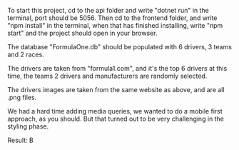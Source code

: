 To start this project, cd to the api folder and write "dotnet run" in the terminal, 
port should be 5056.
Then cd to the frontend folder, and write "npm install" in the terminal, 
when that has finished installing, write "npm start" and the project should open in your browser.

The database "FormulaOne.db" should be populated with 6 drivers, 3 teams and 2 races.

The drivers are taken from "formula1.com", and it's the top 6 drivers at this time, 
the teams 2 drivers and manufacturers are randomly selected.

The drivers images are taken from the same website as above, and are all .png files.

We had a hard time adding media queries, we wanted to do a mobile first approach, as you should. 
But that turned out to be very challenging in the styling phase.

Result: B
